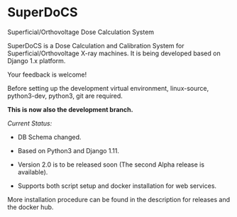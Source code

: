 # SuperDoCS
Superficial/Orthovoltage Dose Calculation System

SuperDoCS is a Dose Calculation and Calibration System for Superficial/Orthovoltage X-ray machines. 
It is being developed based on Django 1.x platform.

Your feedback is welcome!

Before setting up the development virtual environment, 
linux-source, python3-dev, python3, git are required.

**This is now also the development branch.**

*Current Status:*

* DB Schema changed.

* Based on Python3 and Django 1.11.

* Version 2.0 is to be released soon (The second Alpha release is available).

* Supports both script setup and docker installation for web services.

More installation procedure can be found in the description for releases and the docker hub.
